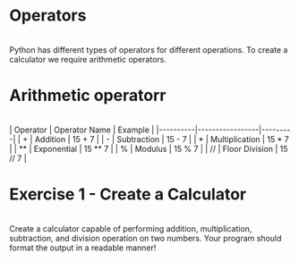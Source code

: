 # Operators
<br>
Python has different types of operators for different operations. To create a calculator we require arithmetic operators.

# Arithmetic operatorr
<br>
| Operator | Operator Name   | Example |
|----------|-----------------|---------|
| +        | Addition        | 15 + 7  |
| -        | Subtraction     | 15 - 7  |
| *        | Multiplication  | 15 * 7  |
| **       | Exponential     | 15 ** 7 |
| %        | Modulus         | 15 % 7  |
| //       | Floor Division  | 15 // 7 |


# Exercise 1 - Create a Calculator
<br>
Create a calculator capable of performing addition, multiplication, subtraction, and division operation on two numbers. Your program should format the output in a readable manner!

